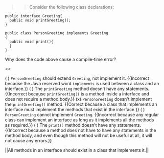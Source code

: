 >>Consider the following class declarations:
<pre><code class="java language-java">public interface Greeting{
  public void printGreeting();
}
</code></pre>
<pre><code class="java language-java">public class PersonGreeting implements Greeting
{
  public void print(){
  }
}
</code></pre>
<p>Why does the code above cause a compile-time error?</p><<

( ) <code>PersonGreeting</code> should extend <code>Greeting</code>, not implement it. {{Incorrect because the Java reserved word <code>implements</code> is used between a class and an interface.}}
( ) The <code>printGreeting</code> method doesn't have any statements. {{Incorrect because <code>printGreeting()</code> is a method inside a interface and does not require a method body.}}
(x) <code>PersonGreeting</code> doesn't implement the <code>printGreeting()</code> method. {{Correct because a class that implements an interface must implement the methods that exist in the interface.}}
( ) <code>PersonGreeting</code> cannot implement <code>Greeting</code>. {{Incorrect because any regular class can implement an interface as long as it implements all the methods as required.}}
( ) The <code>print()</code> method doesn't have any statements. {{Incorrect because a method does not have to have any statements in the method body, and even though this method will not be useful at all, it will not cause any errors.}}

||All methods in an interface should exist in a class that implements it.||
